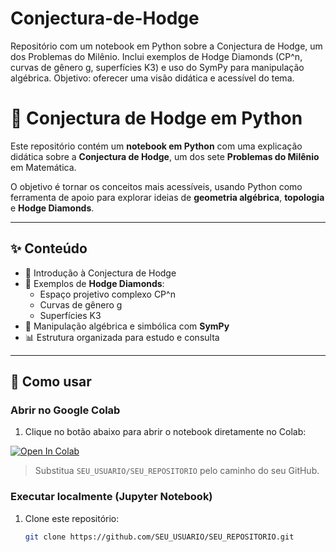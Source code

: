 # Conjectura-de-Hodge
Repositório com um notebook em Python sobre a Conjectura de Hodge, um dos Problemas do Milênio. Inclui exemplos de Hodge Diamonds (CP^n, curvas de gênero g, superfícies K3) e uso do SymPy para manipulação algébrica. Objetivo: oferecer uma visão didática e acessível do tema.
# 📘 Conjectura de Hodge em Python  

Este repositório contém um **notebook em Python** com uma explicação didática sobre a **Conjectura de Hodge**, um dos sete **Problemas do Milênio** em Matemática.  

O objetivo é tornar os conceitos mais acessíveis, usando Python como ferramenta de apoio para explorar ideias de **geometria algébrica**, **topologia** e **Hodge Diamonds**.  

---

## ✨ Conteúdo  

- 📐 Introdução à Conjectura de Hodge  
- 💎 Exemplos de **Hodge Diamonds**:  
  - Espaço projetivo complexo CP^n  
  - Curvas de gênero g  
  - Superfícies K3  
- 🧩 Manipulação algébrica e simbólica com **SymPy**  
- 📊 Estrutura organizada para estudo e consulta  

---

## 🚀 Como usar  

### Abrir no Google Colab  
1. Clique no botão abaixo para abrir o notebook diretamente no Colab:  

[![Open In Colab](https://colab.research.google.com/assets/colab-badge.svg)](https://colab.research.google.com/github/SEU_USUARIO/SEU_REPOSITORIO/blob/main/Conjectura_Hodge.ipynb)  

> Substitua `SEU_USUARIO/SEU_REPOSITORIO` pelo caminho do seu GitHub.  

### Executar localmente (Jupyter Notebook)  
1. Clone este repositório:  
   ```bash
   git clone https://github.com/SEU_USUARIO/SEU_REPOSITORIO.git
